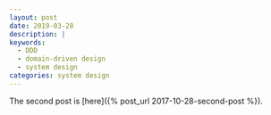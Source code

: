```yaml
---
layout: post
date: 2019-03-28
description: |
keywords:
  - DDD
  - domain-driven design
  - system design
categories: system design
---
```


The second post is [here]({% post_url 2017-10-28-second-post %}).
